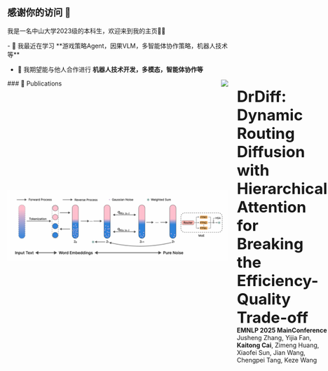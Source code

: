 ## 感谢你的访问 👋 
我是一名中山大学2023级的本科生，欢迎来到我的主页👏👏
<p align="left">
- 🌱 我最近在学习 **游戏策略Agent，因果VLM，多智能体协作策略，机器人技术等**

- 👯 我期望能与他人合作进行 **机器人技术开发，多模态，智能体协作等**

  <div align="center">
<img src="https://64.media.tumblr.com/e1f1c97123ae217eb731500e502e0083/tumblr_n9dxcikmIU1qc9zfzo7_r1_250.gif" align="right">
  </div>
### 📝 Publications

<div style="display: flex; align-items: center; margin-bottom: 20px;">
  <img src="diffusion.png" alt="paper cover" width="1440" style="margin-right: 20px;">
  <div>
    <div class="paper-title" style="font-size: 2.5em !important; line-height: 1.2 !important;">
    <strong>DrDiff: Dynamic Routing Diffusion with Hierarchical Attention for Breaking the Efficiency-Quality Trade-off</strong>
    </div>
    <div class="paper-conf"><strong>EMNLP 2025 MainConference</strong></div>
    <div class="paper-auth">
      Jusheng Zhang, Yijia Fan, <strong>Kaitong Cai</strong>, Zimeng Huang, Xiaofei Sun, Jian Wang, Chengpei Tang, Keze Wang
    </div>
  </div>
</div>



</p>

